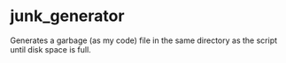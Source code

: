 # junk_generator
Generates a garbage (as my code) file in the same directory as the script until disk space is full.
